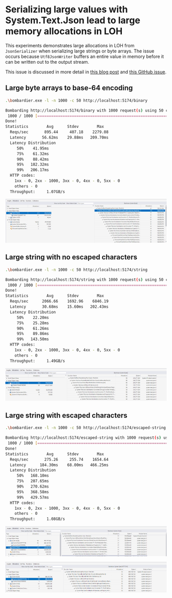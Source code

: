 # Serializing large values with System.Text.Json lead to large memory allocations in LOH

This experiments demonstrates large allocations in LOH from `JsonSerializer` when serializing large strings or byte arrays. The issue occurs because `Utf8JsonWriter` buffers an entire value in memory before it can be written out to the output stream.

This issue is discussed in more detail in [this blog post](https://blog.habbes.xyz/cs-jsonserializer-memory-issues-when-serializing-large-string-and-byte-array-values) and [this GitHub issue](https://github.com/dotnet/runtime/issues/67337).

## Large byte arrays to base-64 encoding

```sh
.\bombardier.exe -l -n 1000 -c 50 http://localhost:5174/binary
```

```sh
Bombarding http://localhost:5174/binary with 1000 request(s) using 50 connection(s)
 1000 / 1000 [=======================================================================================] 100.00% 807/s 1s
Done!
Statistics        Avg      Stdev        Max
  Reqs/sec       895.44     407.18    2279.08
  Latency       56.62ms    29.88ms   209.70ms
  Latency Distribution
     50%    41.95ms
     75%    61.32ms
     90%    88.42ms
     95%   182.32ms
     99%   206.17ms
  HTTP codes:
    1xx - 0, 2xx - 1000, 3xx - 0, 4xx - 0, 5xx - 0
    others - 0
  Throughput:     1.07GB/s
```

![alt text](byte-array-allocations.png)

## Large string with no escaped characters

```sh
.\bombardier.exe -l -n 1000 -c 50 http://localhost:5174/string
```

```sh
Bombarding http://localhost:5174/string with 1000 request(s) using 50 connection(s)
 1000 / 1000 [======================================================================================] 100.00% 1380/s 0s
Done!
Statistics        Avg      Stdev        Max
  Reqs/sec      2066.66    1692.96    6846.19
  Latency       30.68ms    15.60ms   202.43ms
  Latency Distribution
     50%    22.20ms
     75%    25.28ms
     90%    61.26ms
     95%    89.86ms
     99%   143.50ms
  HTTP codes:
    1xx - 0, 2xx - 1000, 3xx - 0, 4xx - 0, 5xx - 0
    others - 0
  Throughput:     1.49GB/s
```

![alt text](string-allocations.png)

## Large string with escaped characters

```sh
.\bombardier.exe -l -n 1000 -c 50 http://localhost:5174/escaped-string
```

```sh
Bombarding http://localhost:5174/escaped-string with 1000 request(s) using 50 connection(s)
 1000 / 1000 [=======================================================================================] 100.00% 253/s 3s
Done!
Statistics        Avg      Stdev        Max
  Reqs/sec       275.26     255.74    1654.64
  Latency      184.30ms    68.00ms   466.25ms
  Latency Distribution
     50%   168.10ms
     75%   207.65ms
     90%   270.62ms
     95%   368.58ms
     99%   429.57ms
  HTTP codes:
    1xx - 0, 2xx - 1000, 3xx - 0, 4xx - 0, 5xx - 0
    others - 0
  Throughput:     1.08GB/s
```

![alt text](escaped-string-char-allocations.png)

![alt text](escaped-string-allocations.png)

